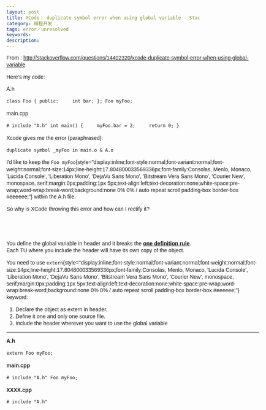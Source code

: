 ```yaml
---
layout: post
title: XCode： duplicate symbol error when using global variable - Stack Overflow
category: 编程开发
tags: error／unresolved
keywords: 
description: 
---
```


<div>

<div itemprop="text"
style="display:block;font-style:normal;font-variant:normal;font-weight:normal;font-size:14px;line-height:17.804800033569336px;font-family:Arial, 'Liberation Sans', 'DejaVu Sans', sans-serif;height:470.4375px;padding:0px;text-align:left;text-decoration:none;width:660px;word-wrap:break-word;">

From
: <http://stackoverflow.com/questions/14402320/xcode-duplicate-symbol-error-when-using-global-variable>

Here's my code:

A.h

``` {style="display:block;font-style:normal;font-variant:normal;font-weight:normal;font-size:14px;line-height:17.804800033569336px;font-family:Consolas, Menlo, Monaco, 'Lucida Console', 'Liberation Mono', 'DejaVu Sans Mono', 'Bitstream Vera Sans Mono', 'Courier New', monospace, serif;height:119px;margin:0px 0px 10px;max-height:600px;overflow:auto;padding:5px;text-align:left;text-decoration:none;white-space:pre;width:650px;background:none 0% 0% / auto repeat scroll padding-box border-box #eeeeee;"}
class Foo { public:     int bar; }; Foo myFoo;
```

main.cpp

``` {style="display:block;font-style:normal;font-variant:normal;font-weight:normal;font-size:14px;line-height:17.804800033569336px;font-family:Consolas, Menlo, Monaco, 'Lucida Console', 'Liberation Mono', 'DejaVu Sans Mono', 'Bitstream Vera Sans Mono', 'Courier New', monospace, serif;height:102px;margin:0px 0px 10px;max-height:600px;overflow:auto;padding:5px;text-align:left;text-decoration:none;white-space:pre;width:650px;background:none 0% 0% / auto repeat scroll padding-box border-box #eeeeee;"}
# include "A.h" int main() {     myFoo.bar = 2;     return 0; }
```

Xcode gives me the error (paraphrased):

``` {style="display:block;font-style:normal;font-variant:normal;font-weight:normal;font-size:14px;line-height:17.804800033569336px;font-family:Consolas, Menlo, Monaco, 'Lucida Console', 'Liberation Mono', 'DejaVu Sans Mono', 'Bitstream Vera Sans Mono', 'Courier New', monospace, serif;height:17px;margin:0px 0px 10px;max-height:600px;overflow:auto;padding:5px;text-align:left;text-decoration:none;white-space:pre;width:650px;background:none 0% 0% / auto repeat scroll padding-box border-box #eeeeee;"}
duplicate symbol _myFoo in main.o & A.o
```

I'd like to keep the
`Foo myFoo`{style="display:inline;font-style:normal;font-variant:normal;font-weight:normal;font-size:14px;line-height:17.804800033569336px;font-family:Consolas, Menlo, Monaco, 'Lucida Console', 'Liberation Mono', 'DejaVu Sans Mono', 'Bitstream Vera Sans Mono', 'Courier New', monospace, serif;margin:0px;padding:1px 5px;text-align:left;text-decoration:none;white-space:pre-wrap;word-wrap:break-word;background:none 0% 0% / auto repeat scroll padding-box border-box #eeeeee;"}
within the A.h file.

So why is XCode throwing this error and how can I rectify it?

</div>

</div>

<div>

<div itemprop="text"
style="display:block;font-style:normal;font-variant:normal;font-weight:normal;font-size:14px;line-height:17.804800033569336px;font-family:Arial, 'Liberation Sans', 'DejaVu Sans', sans-serif;height:393.125px;padding:0px;text-align:left;text-decoration:none;width:660px;word-wrap:break-word;">

You define the global variable in header and it breaks the **[one
definition rule](http://en.wikipedia.org/wiki/One_Definition_Rule)**.\
 Each TU where you include the header will have its own copy of the
object.

You need to use
`extern`{style="display:inline;font-style:normal;font-variant:normal;font-weight:normal;font-size:14px;line-height:17.804800033569336px;font-family:Consolas, Menlo, Monaco, 'Lucida Console', 'Liberation Mono', 'DejaVu Sans Mono', 'Bitstream Vera Sans Mono', 'Courier New', monospace, serif;margin:0px;padding:1px 5px;text-align:left;text-decoration:none;white-space:pre-wrap;word-wrap:break-word;background:none 0% 0% / auto repeat scroll padding-box border-box #eeeeee;"}
keyword:

1.  Declare the object as extern in header.
2.  Define it one and only one source file.
3.  Include the header wherever you want to use the global variable

------------------------------------------------------------------------

**A.h**

``` {style="display:block;font-style:normal;font-variant:normal;font-weight:normal;font-size:14px;line-height:17.804800033569336px;font-family:Consolas, Menlo, Monaco, 'Lucida Console', 'Liberation Mono', 'DejaVu Sans Mono', 'Bitstream Vera Sans Mono', 'Courier New', monospace, serif;height:17px;margin:0px 0px 10px;max-height:600px;overflow:auto;padding:5px;text-align:left;text-decoration:none;white-space:pre;width:650px;background:none 0% 0% / auto repeat scroll padding-box border-box #eeeeee;"}
extern Foo myFoo;
```

**main.cpp**

``` {style="display:block;font-style:normal;font-variant:normal;font-weight:normal;font-size:14px;line-height:17.804800033569336px;font-family:Consolas, Menlo, Monaco, 'Lucida Console', 'Liberation Mono', 'DejaVu Sans Mono', 'Bitstream Vera Sans Mono', 'Courier New', monospace, serif;height:51px;margin:0px 0px 10px;max-height:600px;overflow:auto;padding:5px;text-align:left;text-decoration:none;white-space:pre;width:650px;background:none 0% 0% / auto repeat scroll padding-box border-box #eeeeee;"}
# include "A.h" Foo myFoo;
```

**XXXX.cpp**

``` {style="display:block;font-style:normal;font-variant:normal;font-weight:normal;font-size:14px;line-height:17.804800033569336px;font-family:Consolas, Menlo, Monaco, 'Lucida Console', 'Liberation Mono', 'DejaVu Sans Mono', 'Bitstream Vera Sans Mono', 'Courier New', monospace, serif;height:17px;margin:0px 0px 10px;max-height:600px;overflow:auto;padding:5px;text-align:left;text-decoration:none;white-space:pre;width:650px;background:none 0% 0% / auto repeat scroll padding-box border-box #eeeeee;"}
# include "A.h"
```

</div>

</div>







